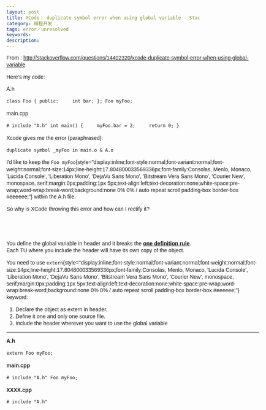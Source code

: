 ```yaml
---
layout: post
title: XCode： duplicate symbol error when using global variable - Stack Overflow
category: 编程开发
tags: error／unresolved
keywords: 
description: 
---
```


<div>

<div itemprop="text"
style="display:block;font-style:normal;font-variant:normal;font-weight:normal;font-size:14px;line-height:17.804800033569336px;font-family:Arial, 'Liberation Sans', 'DejaVu Sans', sans-serif;height:470.4375px;padding:0px;text-align:left;text-decoration:none;width:660px;word-wrap:break-word;">

From
: <http://stackoverflow.com/questions/14402320/xcode-duplicate-symbol-error-when-using-global-variable>

Here's my code:

A.h

``` {style="display:block;font-style:normal;font-variant:normal;font-weight:normal;font-size:14px;line-height:17.804800033569336px;font-family:Consolas, Menlo, Monaco, 'Lucida Console', 'Liberation Mono', 'DejaVu Sans Mono', 'Bitstream Vera Sans Mono', 'Courier New', monospace, serif;height:119px;margin:0px 0px 10px;max-height:600px;overflow:auto;padding:5px;text-align:left;text-decoration:none;white-space:pre;width:650px;background:none 0% 0% / auto repeat scroll padding-box border-box #eeeeee;"}
class Foo { public:     int bar; }; Foo myFoo;
```

main.cpp

``` {style="display:block;font-style:normal;font-variant:normal;font-weight:normal;font-size:14px;line-height:17.804800033569336px;font-family:Consolas, Menlo, Monaco, 'Lucida Console', 'Liberation Mono', 'DejaVu Sans Mono', 'Bitstream Vera Sans Mono', 'Courier New', monospace, serif;height:102px;margin:0px 0px 10px;max-height:600px;overflow:auto;padding:5px;text-align:left;text-decoration:none;white-space:pre;width:650px;background:none 0% 0% / auto repeat scroll padding-box border-box #eeeeee;"}
# include "A.h" int main() {     myFoo.bar = 2;     return 0; }
```

Xcode gives me the error (paraphrased):

``` {style="display:block;font-style:normal;font-variant:normal;font-weight:normal;font-size:14px;line-height:17.804800033569336px;font-family:Consolas, Menlo, Monaco, 'Lucida Console', 'Liberation Mono', 'DejaVu Sans Mono', 'Bitstream Vera Sans Mono', 'Courier New', monospace, serif;height:17px;margin:0px 0px 10px;max-height:600px;overflow:auto;padding:5px;text-align:left;text-decoration:none;white-space:pre;width:650px;background:none 0% 0% / auto repeat scroll padding-box border-box #eeeeee;"}
duplicate symbol _myFoo in main.o & A.o
```

I'd like to keep the
`Foo myFoo`{style="display:inline;font-style:normal;font-variant:normal;font-weight:normal;font-size:14px;line-height:17.804800033569336px;font-family:Consolas, Menlo, Monaco, 'Lucida Console', 'Liberation Mono', 'DejaVu Sans Mono', 'Bitstream Vera Sans Mono', 'Courier New', monospace, serif;margin:0px;padding:1px 5px;text-align:left;text-decoration:none;white-space:pre-wrap;word-wrap:break-word;background:none 0% 0% / auto repeat scroll padding-box border-box #eeeeee;"}
within the A.h file.

So why is XCode throwing this error and how can I rectify it?

</div>

</div>

<div>

<div itemprop="text"
style="display:block;font-style:normal;font-variant:normal;font-weight:normal;font-size:14px;line-height:17.804800033569336px;font-family:Arial, 'Liberation Sans', 'DejaVu Sans', sans-serif;height:393.125px;padding:0px;text-align:left;text-decoration:none;width:660px;word-wrap:break-word;">

You define the global variable in header and it breaks the **[one
definition rule](http://en.wikipedia.org/wiki/One_Definition_Rule)**.\
 Each TU where you include the header will have its own copy of the
object.

You need to use
`extern`{style="display:inline;font-style:normal;font-variant:normal;font-weight:normal;font-size:14px;line-height:17.804800033569336px;font-family:Consolas, Menlo, Monaco, 'Lucida Console', 'Liberation Mono', 'DejaVu Sans Mono', 'Bitstream Vera Sans Mono', 'Courier New', monospace, serif;margin:0px;padding:1px 5px;text-align:left;text-decoration:none;white-space:pre-wrap;word-wrap:break-word;background:none 0% 0% / auto repeat scroll padding-box border-box #eeeeee;"}
keyword:

1.  Declare the object as extern in header.
2.  Define it one and only one source file.
3.  Include the header wherever you want to use the global variable

------------------------------------------------------------------------

**A.h**

``` {style="display:block;font-style:normal;font-variant:normal;font-weight:normal;font-size:14px;line-height:17.804800033569336px;font-family:Consolas, Menlo, Monaco, 'Lucida Console', 'Liberation Mono', 'DejaVu Sans Mono', 'Bitstream Vera Sans Mono', 'Courier New', monospace, serif;height:17px;margin:0px 0px 10px;max-height:600px;overflow:auto;padding:5px;text-align:left;text-decoration:none;white-space:pre;width:650px;background:none 0% 0% / auto repeat scroll padding-box border-box #eeeeee;"}
extern Foo myFoo;
```

**main.cpp**

``` {style="display:block;font-style:normal;font-variant:normal;font-weight:normal;font-size:14px;line-height:17.804800033569336px;font-family:Consolas, Menlo, Monaco, 'Lucida Console', 'Liberation Mono', 'DejaVu Sans Mono', 'Bitstream Vera Sans Mono', 'Courier New', monospace, serif;height:51px;margin:0px 0px 10px;max-height:600px;overflow:auto;padding:5px;text-align:left;text-decoration:none;white-space:pre;width:650px;background:none 0% 0% / auto repeat scroll padding-box border-box #eeeeee;"}
# include "A.h" Foo myFoo;
```

**XXXX.cpp**

``` {style="display:block;font-style:normal;font-variant:normal;font-weight:normal;font-size:14px;line-height:17.804800033569336px;font-family:Consolas, Menlo, Monaco, 'Lucida Console', 'Liberation Mono', 'DejaVu Sans Mono', 'Bitstream Vera Sans Mono', 'Courier New', monospace, serif;height:17px;margin:0px 0px 10px;max-height:600px;overflow:auto;padding:5px;text-align:left;text-decoration:none;white-space:pre;width:650px;background:none 0% 0% / auto repeat scroll padding-box border-box #eeeeee;"}
# include "A.h"
```

</div>

</div>







